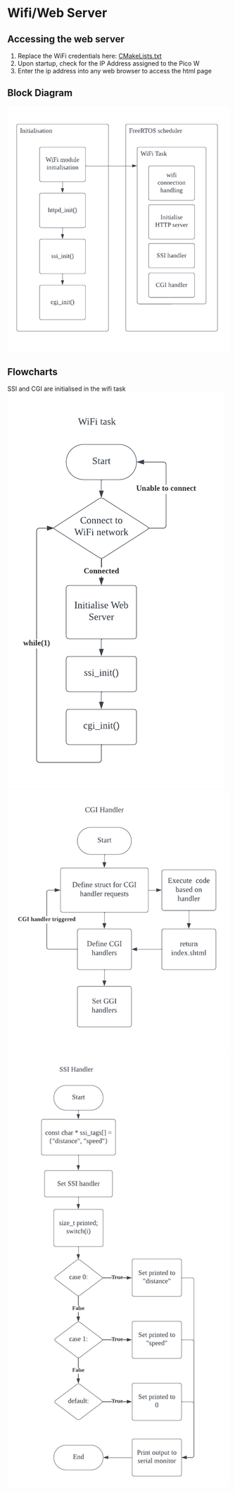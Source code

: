 # Wifi/Web Server

## Accessing the web server

1. Replace the WiFi credentials here: [CMakeLists.txt](../../driver/wifi/CMakeLists.txt)
2. Upon startup, check for the IP Address assigned to the Pico W
3. Enter the ip address into any web browser to access the html page

## Block Diagram
![driver_wifi_block](../../images/driver_wifi/driver_wifi_block.png)

## Flowcharts
SSI and CGI are initialised in the wifi task
![driver_wifi_main_flow](../../images/driver_wifi/driver_wifi_main_flow.png)
![driver_wifi_cgi_flow](../../images/driver_wifi/driver_wifi_cgi_flow.png)
![driver_wifi_ssi_flow](../../images/driver_wifi/driver_wifi_ssi_flow.png)
